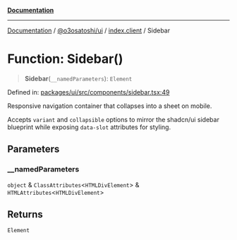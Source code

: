 [**Documentation**](../../../../README.md)

***

[Documentation](../../../../README.md) / [@o3osatoshi/ui](../../README.md) / [index.client](../README.md) / Sidebar

# Function: Sidebar()

> **Sidebar**(`__namedParameters`): `Element`

Defined in: [packages/ui/src/components/sidebar.tsx:49](https://github.com/o3osatoshi/experiment/blob/04dfa58df6e48824a200a24d77afef7ce464e1ae/packages/ui/src/components/sidebar.tsx#L49)

Responsive navigation container that collapses into a sheet on mobile.

Accepts `variant` and `collapsible` options to mirror the shadcn/ui sidebar
blueprint while exposing `data-slot` attributes for styling.

## Parameters

### \_\_namedParameters

`object` & `ClassAttributes`\<`HTMLDivElement`\> & `HTMLAttributes`\<`HTMLDivElement`\>

## Returns

`Element`
